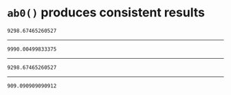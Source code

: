 # `ab0()` produces consistent results

    9298.67465260527

---

    9990.00499833375

---

    9298.67465260527

---

    909.090909090912


